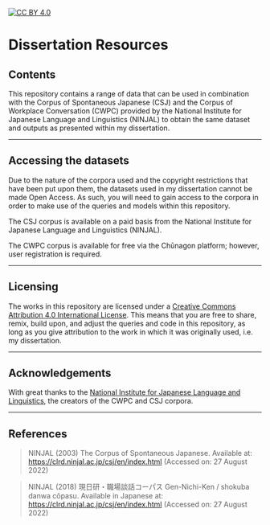 [![CC BY 4.0][cc-by-shield]][cc-by]

# Dissertation Resources

## Contents

This repository contains a range of data that can be used in combination with the Corpus of Spontaneous Japanese (CSJ) and the Corpus of Workplace Conversation (CWPC) provided by the National Institute for Japanese Language and Linguistics (NINJAL) to obtain the same dataset and outputs as presented within my dissertation.

---

## Accessing the datasets

Due to the nature of the corpora used and the copyright restrictions that have been put upon them, the datasets used in my dissertation cannot be made Open Access. As such, you will need to gain access to the corpora in order to make use of the queries and models within this repository.

The CSJ corpus is available on a paid basis from the National Institute for Japanese Language and Linguistics (NINJAL).

The CWPC corpus is available for free via the Chūnagon platform; however, user registration is required.

---

## Licensing

The works in this repository are licensed under a [Creative Commons Attribution 4.0 International License][cc-by]. This means that you are free to share, remix, build upon, and adjust the queries and code in this repository, as long as you give attribution to the work in which it was originally used, i.e. my dissertation.

[cc-by]: http://creativecommons.org/licenses/by/4.0/
[cc-by-shield]: https://img.shields.io/badge/License-CC%20BY%204.0-lightgrey.svg

---

## Acknowledgements

With great thanks to the [National Institute for Japanese Language and Linguistics](https://www.ninjal.ac.jp/english/), the creators of the CWPC and CSJ corpora.

---

## References

> NINJAL (2003) The Corpus of Spontaneous Japanese. Available at: https://clrd.ninjal.ac.jp/csj/en/index.html (Accessed on: 27 August 2022)

> NINJAL (2018) 現日研・職場談話コーパス Gen-Nichi-Ken / shokuba danwa cōpasu. Available in Japanese at: https://clrd.ninjal.ac.jp/csj/en/index.html (Accessed on: 27 August 2022)

